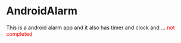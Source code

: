 # AndroidAlarm
This is a android alarm app and it also has timer and clock and ...
<span style="color:red">not completed</span>
